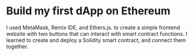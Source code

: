 # Build my first dApp on Ethereum

I used MetaMask, Remix IDE, and Ethers.js. to create a simple frontend website with two buttons that can interact with smart contract functions. I learned to create and deploy a Solidity smart contract, and connect them together. 
